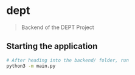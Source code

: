 # dept

> Backend of the DEPT Project

## Starting the application

``` bash
# After heading into the backend/ folder, run
python3 -m main.py
```
